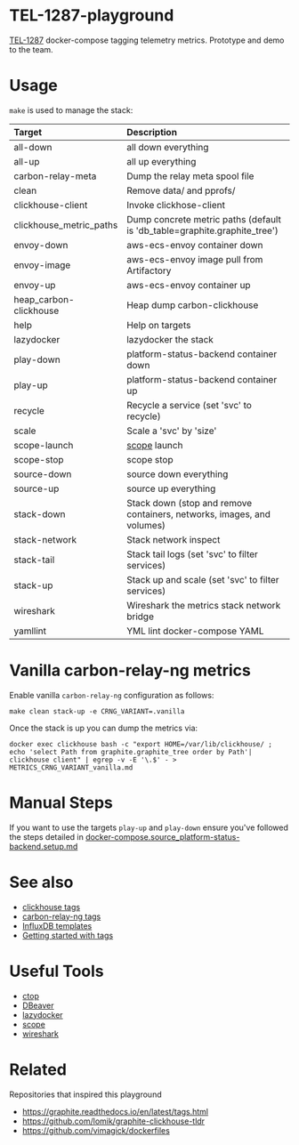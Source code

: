 # TEL-1287-playground
[TEL-1287](https://jira.tools.tax.service.gov.uk/browse/TEL-1287) docker-compose tagging telemetry metrics. Prototype and demo to the team.

# Usage
`make` is used to manage the stack:

|Target|Description|
|:-|:-|
|all-down|  all down everything|
|all-up|  all up everything|
|carbon-relay-meta|  Dump the relay meta spool file|
|clean|  Remove data/ and pprofs/|
|clickhouse-client|  Invoke clickhose-client|
|clickhouse_metric_paths|  Dump concrete metric paths (default is 'db_table=graphite.graphite_tree')|
|envoy-down|  aws-ecs-envoy container down|
|envoy-image|  aws-ecs-envoy image pull from Artifactory|
|envoy-up|  aws-ecs-envoy container up|
|heap_carbon-clickhouse|  Heap dump carbon-clickhouse|
|help|  Help on targets|
|lazydocker|  lazydocker the stack|
|play-down|  platform-status-backend container down|
|play-up|  platform-status-backend container up|
|recycle|  Recycle a service (set 'svc' to recycle)|
|scale|  Scale a 'svc' by 'size'|
|scope-launch|  [scope](https://www.weave.works/oss/scope/) launch|
|scope-stop|  scope stop|
|source-down|  source down everything|
|source-up|  source up everything|
|stack-down|  Stack down (stop and remove containers, networks, images, and volumes)|
|stack-network|  Stack network inspect|
|stack-tail|  Stack tail logs (set 'svc' to filter services)|
|stack-up|  Stack up and scale (set 'svc' to filter services)|
|wireshark|  Wireshark the metrics stack network bridge|
|yamllint|  YML lint docker-compose YAML|

# Vanilla carbon-relay-ng metrics
Enable vanilla `carbon-relay-ng` configuration as follows:

```
make clean stack-up -e CRNG_VARIANT=.vanilla
```

Once the stack is up you can dump the metrics via:

```
docker exec clickhouse bash -c "export HOME=/var/lib/clickhouse/ ; echo 'select Path from graphite.graphite_tree order by Path'| clickhouse client" | egrep -v -E '\.$' - > METRICS_CRNG_VARIANT_vanilla.md
```

# Manual Steps
If you want to use the targets `play-up` and `play-down` ensure you've followed the steps detailed in [docker-compose.source_platform-status-backend.setup.md](docker-compose.source_platform-status-backend.setup.md)

# See also
* [clickhouse tags](https://groups.google.com/forum/#!searchin/clickhouse/tags%7Csort:date)
* [carbon-relay-ng tags](https://github.com/grafana/carbon-relay-ng/search?q=tag&unscoped_q=tag)
* [InfluxDB templates](https://docs.influxdata.com/influxdb/v1.7/supported_protocols/graphite/#templates)
* [Getting started with tags](https://docs.datadoghq.com/tagging/)

# Useful Tools
* [ctop](https://github.com/bcicen/ctop)
* [DBeaver](https://dbeaver.io/download/)
* [lazydocker](https://github.com/jesseduffield/lazydocker)
* [scope](https://www.weave.works/docs/scope/latest/installing/#docker-single-node)
* [wireshark](https://www.wireshark.org/)

# Related
Repositories that inspired this playground
* https://graphite.readthedocs.io/en/latest/tags.html
* https://github.com/lomik/graphite-clickhouse-tldr
* https://github.com/vimagick/dockerfiles
